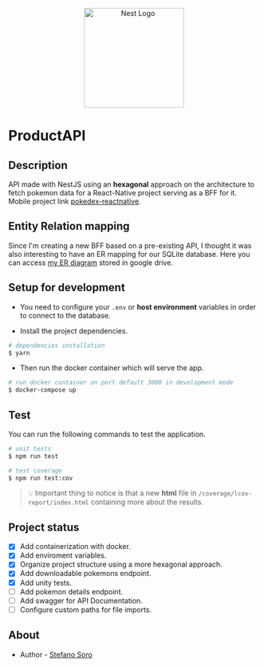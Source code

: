 <p align="center">
  <a href="http://nestjs.com/" target="blank">
    <img src="https://nestjs.com/img/logo_text.svg" width="200" style="margin: 0px 10px;" alt="Nest Logo" />
  </a>
</p>

[circleci-image]: https://img.shields.io/circleci/build/github/nestjs/nest/master?token=abc123def456
[circleci-url]: https://circleci.com/gh/nestjs/nest

# ProductAPI

## Description

API made with NestJS using an **hexagonal** approach on the architecture to fetch pokemon data for a React-Native project serving as a BFF for it. Mobile project link [pokedex-reactnative](https://github.com/stefanowolfs/pokedex-reactnative).

## Entity Relation mapping

Since I'm creating a new BFF based on a pre-existing API, I thought it was also interesting to have an ER mapping for our SQLite database. Here you can access [my ER diagram](https://drive.google.com/file/d/1Ad9VgQTTkNlVqbgm1KfZBbTfkYIaBtBQ/view?usp=sharing) stored in google drive.

## Setup for development

- You need to configure your `.env` or **host environment** variables in order to connect to the database.

- Install the project dependencies.

```bash
# dependencies installation
$ yarn
```

- Then run the docker container which will serve the app.

```bash
# run docker container on port default 3000 in development mode
$ docker-compose up
```

## Test

You can run the following commands to test the application.

```bash
# unit tests
$ npm run test

# test coverage
$ npm run test:cov
```

> :bulb: Important thing to notice is that a new **html** file in `/coverage/lcov-report/index.html` containing more about the results.

## Project status

- [x] Add containerization with docker.
- [x] Add enviroment variables.
- [x] Organize project structure using a more hexagonal approach.
- [x] Add downloadable pokemons endpoint.
- [x] Add unity tests.
- [ ] Add pokemon details endpoint.
- [ ] Add swagger for API Documentation.
- [ ] Configure custom paths for file imports.

## About

- Author - [Stefano Soro](https://www.linkedin.com/in/stefanosorodeveloper/)
